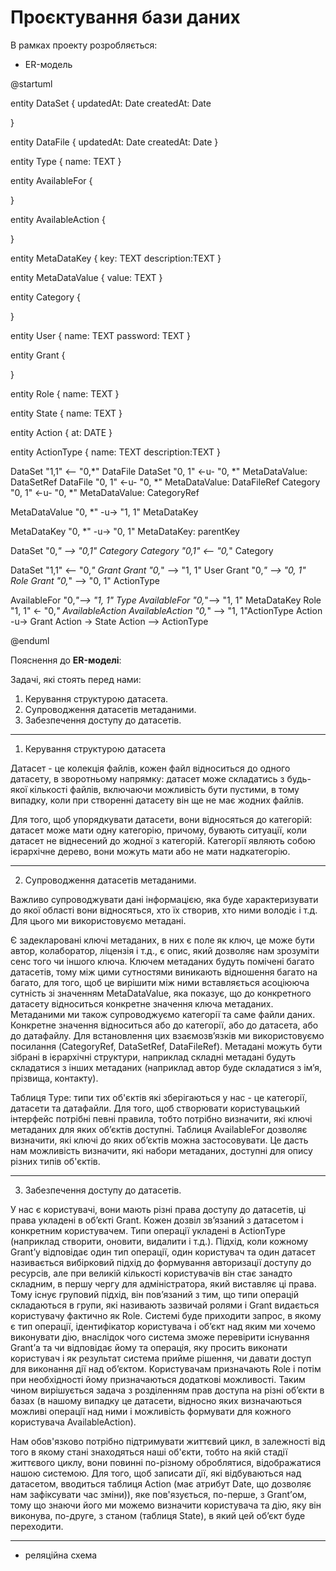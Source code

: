 # Проєктування бази даних

В рамках проекту розробляється: 

- ER-модель

@startuml

entity DataSet {
    updatedAt: Date
    createdAt: Date
  
  }
  
  entity DataFile {
    updatedAt: Date
    createdAt: Date
  }
  
  entity Type {
    name: TEXT
  }
  
  entity AvailableFor {

  }
  
  entity AvailableAction {

  }
  

  entity MetaDataKey {
    key: TEXT
    description:TEXT
  }

  entity MetaDataValue {
    value: TEXT
  }

  entity Category {
    
  }
  
  
  
  entity User {
    name: TEXT
    password: TEXT
  }
  
  entity Grant {

  }

  entity Role {
    name: TEXT
  }

  entity State {
    name: TEXT
  }
  
  entity Action {
    at: DATE
  }
  
  entity ActionType {
    name: TEXT
    description:TEXT
  }

  DataSet "1,1" <-- "0,*" DataFile
  DataSet "0, 1" <-u- "0, *" MetaDataValue: DataSetRef
  DataFile "0, 1" <-u- "0, *" MetaDataValue: DataFileRef
  Category "0, 1" <-u- "0, *" MetaDataValue: CategoryRef
 
  MetaDataValue "0, *" -u-> "1, 1" MetaDataKey
  
  MetaDataKey "0, *" -u-> "0, 1" MetaDataKey: parentKey
  
  DataSet "0,*" --> "0,1" Category
  Category "0,1" <-- "0,*" Category
  
  DataSet "1,1" <-- "0,*" Grant
  Grant "0,*" --> "1, 1" User 
  Grant "0,*" --> "0, 1" Role
  Grant "0,*" --> "0, 1" ActionType
  
  AvailableFor "0,*"--> "1, 1" Type
  AvailableFor "0,*"--> "1, 1" MetaDataKey
  Role "1, 1" <- "0,*" AvailableAction
  AvailableAction "0,*" --> "1, 1"ActionType
  Action -u-> Grant
  Action -> State
  Action --> ActionType
  
@enduml

Пояснення до **ER-моделі**:

Задачі, які стоять перед нами:
1. Керування структурою датасета.
2. Супроводження датасетів метаданими.
3. Забезпечення доступу до датасетів.
---
1. Керування структурою датасета

Датасет - це колекція файлів, кожен файл відноситься до одного датасету, в зворотньому напрямку: датасет може складатись з будь-якої кількості файлів, включаючи можливість бути пустими, в тому випадку, коли при створенні датасету він ще не має жодних файлів.

Для того, щоб упорядкувати датасети, вони відносяться до категорій: датасет може мати одну категорію, причому, бувають ситуації, коли датасет не віднесений до жодної з категорій. Категорії являють собою ієрархічне дерево, вони  можуть мати або не мати надкатегорію.
 
---

2. Супроводження датасетів метаданими.

Важливо супроводжувати дані інформацією, яка буде характеризувати до якої області вони відносяться, хто їх створив, хто ними володіє і т.д. Для цього ми використовуємо метадані.

Є задекларовані  ключі метаданих, в них є поле як ключ, це може бути автор, колаборатор, ліцензія і т.д., є опис, який дозволяє нам зрозуміти сенс того чи іншого ключа. Ключем метаданих будуть помічені багато датасетів, тому між цими сутностями виникають відношення багато на багато, для того, щоб це вирішити між ними вставляється асоціююча сутність зі значенням MetaDataValue, яка показує, що до конкретного датасету відноситься конкретне значення ключа метаданих. 
Метаданими ми також супроводжуємо категорії та саме файли даних. Конкретне значення відноситься або до категорії, або до датасета, або до датафайлу. Для встановлення цих взаємозв’язків ми використовуємо посилання (CategoryRef, DataSetRef, DataFileRef).
Метадані можуть бути зібрані в ієрархічні структури, наприклад складні метадані будуть складатися з інших метаданих (наприклад автор буде складатися з ім’я, прізвища, контакту).

Таблиця Type: типи тих об'єктів які зберігаються у нас - це категорії, датасети та датафайли. Для того, щоб створювати користувацький інтерфейс потрібні певні правила, тобто потрібно визначити, які ключі метаданих для яких об’єктів доступні. Таблиця AvailableFor дозволяє визначити, які ключі до яких об’єктів можна застосовувати. Це дасть нам можливість визначити, які набори метаданих, доступні для опису різних типів об'єктів.

---

3.	Забезпечення доступу до датасетів.

У нас є користувачі, вони мають різні права доступу до датасетів, ці права укладені в об’єкті Grant. Кожен дозвіл зв’язаний з датасетом і конкретним користувачем. Типи операції укладені в ActionType (наприклад створити, оновити, видалити і т.д.). Підхід, коли кожному Grant’у відповідає один тип операції, один користувач та один датасет називається вибірковий підхід до формування авторизації доступу до ресурсів, але при великій кількості користувачів він стає занадто складним, в першу чергу для адміністратора, який виставляє ці права. Тому існує груповий підхід, він пов’язаний з тим, що типи операцій складаються в групи, які називають зазвичай ролями і Grant видається користувачу фактично як Role. Системі буде приходити запрос, в якому є тип операції, ідентифікатор користувача і об’єкт над яким ми хочемо виконувати дію, внаслідок чого система зможе перевірити існування Grant’а та чи відповідає йому та операція, яку просить виконати користувач і як результат система прийме рішення, чи давати доступ для виконання дії над об’єктом. Користувачам призначають Role і потім при необхідності йому призначаються додаткові можливості. Таким чином вирішується задача з розділенням прав доступа на різні об’єкти в базах (в нашому випадку це датасети, відносно яких визначаються можливі операції над ними і можливість формувати для кожного користувача AvailableAction).

Нам обов'язково потрібно підтримувати життєвий цикл, в залежності від того в якому стані знаходяться наші об'єкти, тобто на якій стадії життєвого циклу, вони повинні по-різному оброблятися, відображатися  нашою системою. Для того, щоб записати дії, які відбуваються над датасетом, вводиться таблиця Action (має атрибут Date, що дозволяє нам зафіксувати час зміни)), яке пов'язується, по-перше, з Grant’ом, тому що знаючи його ми можемо визначити користувача та дію, яку він виконува, по-друге, з станом (таблиця State), в який цей об’єкт буде переходити.

---

- реляційна схема

